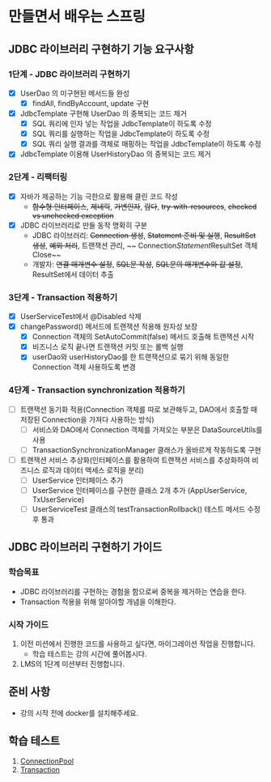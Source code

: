# 만들면서 배우는 스프링

## JDBC 라이브러리 구현하기 기능 요구사항

### 1단계 - JDBC 라이브러리 구현하기

- [x] UserDao 의 미구현된 메서드들 완성
    - [x] findAll, findByAccount, update 구현
- [x] JdbcTemplate 구현해 UserDao 의 중복되는 코드 제거
    - [x] SQL 쿼리에 인자 넣는 작업을 JdbcTemplate이 하도록 수정
    - [x] SQL 쿼리를 실행하는 작업을 JdbcTemplate이 하도록 수정
    - [x] SQL 쿼리 실행 결과를 객체로 매핑하는 작업을 JdbcTemplate이 하도록 수정
- [x] JdbcTemplate 이용해 UserHistoryDao 의 중복되는 코드 제거

### 2단계 - 리팩터링

- [x] 자바가 제공하는 기능 극한으로 활용해 클린 코드 작성
    - ~~함수형 인터페이스~~, ~~제네릭~~, ~~가변인자~~, ~~람다~~, ~~try-with-resources~~, ~~checked vs unchecked exception~~
- [x] JDBC 라이브러리로 만들 동작 명확히 구분
    - JDBC 라이브러리: ~~Connection 생성~~, ~~Statement 준비 및 실행~~, ~~ResultSet 생성~~, ~~예외 처리~~, 트랜잭션 관리, ~~
      Connection*Statement*ResultSet 객체 Close~~
    - 개발자: ~~연결 매개변수 설정~~, ~~SQL문 작성~~, ~~SQL문의 매개변수와 값 설정~~, ResultSet에서 데이터 추출

### 3단계 - Transaction 적용하기

- [x] UserServiceTest에서 @Disabled 삭제
- [x] changePassword() 메서드에 트랜잭션 적용해 원자성 보장
    - [x] Connection 객체의 SetAutoCommit(false) 메서드 호출해 트랜잭션 시작
    - [x] 비즈니스 로직 끝나면 트랜잭션 커밋 또는 롤백 실행
    - [x] userDao와 userHistoryDao를 한 트랜잭션으로 묶기 위해 동일한 Connection 객체 사용하도록 변경

### 4단계 - Transaction synchronization 적용하기

- [ ] 트랜잭션 동기화 적용(Connection 객체를 따로 보관해두고, DAO에서 호출할 때 저장된 Connection을 가져다 사용하는 방식)
    - [ ] 서비스와 DAO에서 Connection 객체를 가져오는 부분은 DataSourceUtils를 사용
    - [ ] TransactionSynchronizationManager 클래스가 올바르게 작동하도록 구현
- [ ] 트랜잭션 서비스 추상화(인터페이스를 활용하여 트랜잭션 서비스를 추상화하여 비즈니스 로직과 데이터 액세스 로직을 분리)
    - [ ] UserService 인터페이스 추가
    - [ ] UserService 인터페이스를 구현한 클래스 2개 추가 (AppUserService, TxUserService)
    - [ ] UserServiceTest 클래스의 testTransactionRollback() 테스트 메서드 수정 후 통과

## JDBC 라이브러리 구현하기 가이드

### 학습목표

- JDBC 라이브러리를 구현하는 경험을 함으로써 중복을 제거하는 연습을 한다.
- Transaction 적용을 위해 알아야할 개념을 이해한다.

### 시작 가이드

1. 이전 미션에서 진행한 코드를 사용하고 싶다면, 마이그레이션 작업을 진행합니다.
    - 학습 테스트는 강의 시간에 풀어봅시다.
2. LMS의 1단계 미션부터 진행합니다.

## 준비 사항

- 강의 시작 전에 docker를 설치해주세요.

## 학습 테스트

1. [ConnectionPool](study/src/test/java/connectionpool)
2. [Transaction](study/src/test/java/transaction)

